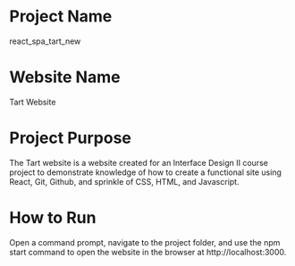 # **Project Name**
react_spa_tart_new

# **Website Name**
Tart Website

# **Project Purpose**
The Tart website is a website created for an Interface Design II course project to
demonstrate knowledge of how to create a functional site using React, Git, Github, and sprinkle of CSS,
HTML, and Javascript.

# **How to Run**
Open a command prompt, navigate to the project folder, and use the npm start command to open the website in
the browser at http://localhost:3000.

